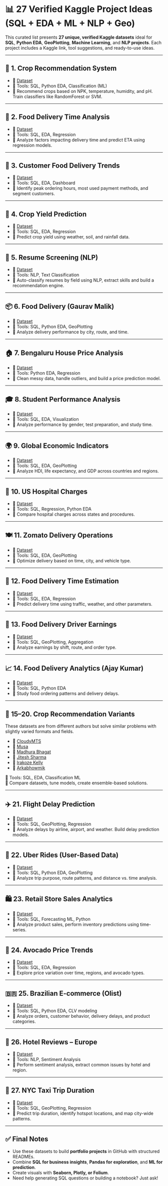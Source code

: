 # 📊 27 Verified Kaggle Project Ideas (SQL + EDA + ML + NLP + Geo)

This curated list presents **27 unique, verified Kaggle datasets** ideal for **SQL**, **Python EDA**, **GeoPlotting**, **Machine Learning**, and **NLP projects**. Each project includes a Kaggle link, tool suggestions, and ready-to-use ideas.

---

## 🥇 1. Crop Recommendation System  
- 🔗 [Dataset](https://www.kaggle.com/datasets/atharvaingle/crop-recommendation-dataset)  
- 🧰 Tools: SQL, Python EDA, Classification (ML)  
- 📌 Recommend crops based on NPK, temperature, humidity, and pH. Train classifiers like RandomForest or SVM.

---

## 🥈 2. Food Delivery Time Analysis  
- 🔗 [Dataset](https://www.kaggle.com/datasets/denkuznetz/food-delivery-time-prediction)  
- 🧰 Tools: SQL, EDA, Regression  
- 📌 Analyze factors impacting delivery time and predict ETA using regression models.

---

## 🥉 3. Customer Food Delivery Trends  
- 🔗 [Dataset](https://www.kaggle.com/datasets/datajoe1/customer-online-food-delivery-dataset)  
- 🧰 Tools: SQL, EDA, Dashboard  
- 📌 Identify peak ordering hours, most used payment methods, and segment customers.

---

## 🏅 4. Crop Yield Prediction  
- 🔗 [Dataset](https://www.kaggle.com/datasets/gurudathg/crop-yield-prediction-using-soil-and-weather)  
- 🧰 Tools: SQL, EDA, Regression  
- 📌 Predict crop yield using weather, soil, and rainfall data.

---

## 🎯 5. Resume Screening (NLP)  
- 🔗 [Dataset](https://www.kaggle.com/datasets/gauravduttakiit/resume-dataset)  
- 🧰 Tools: NLP, Text Classification  
- 📌 Auto-classify resumes by field using NLP, extract skills and build a recommendation engine.

---

## 📦 6. Food Delivery (Gaurav Malik)  
- 🔗 [Dataset](https://www.kaggle.com/datasets/gauravmalik26/food-delivery-dataset)  
- 🧰 Tools: SQL, Python EDA, GeoPlotting  
- 📌 Analyze delivery performance by city, route, and time.

---

## 🏠 7. Bengaluru House Price Analysis  
- 🔗 [Dataset](https://www.kaggle.com/datasets/amitabhajoy/bengaluru-house-price-data)  
- 🧰 Tools: Python EDA, Regression  
- 📌 Clean messy data, handle outliers, and build a price prediction model.

---

## 🎓 8. Student Performance Analysis  
- 🔗 [Dataset](https://www.kaggle.com/datasets/nadeemajeedch/students-performance-10000-clean-data-eda)  
- 🧰 Tools: SQL, EDA, Visualization  
- 📌 Analyze performance by gender, test preparation, and study time.

---

## 🌍 9. Global Economic Indicators  
- 🔗 [Dataset](https://www.kaggle.com/datasets/sudalairajkumar/undp-human-development)  
- 🧰 Tools: SQL, EDA, GeoPlotting  
- 📌 Analyze HDI, life expectancy, and GDP across countries and regions.

---

## 🏥 10. US Hospital Charges  
- 🔗 [Dataset](https://www.kaggle.com/datasets/cms/medicare-provider-charge-data)  
- 🧰 Tools: SQL, Regression, Python EDA  
- 📌 Compare hospital charges across states and procedures.

---

## 🍽️ 11. Zomato Delivery Operations  
- 🔗 [Dataset](https://www.kaggle.com/datasets/saurabhbadole/zomato-delivery-operations-analytics-dataset)  
- 🧰 Tools: SQL, EDA, GeoPlotting  
- 📌 Optimize delivery based on time, city, and vehicle type.

---

## 🛵 12. Food Delivery Time Estimation  
- 🔗 [Dataset](https://www.kaggle.com/datasets/sahideseker/food-delivery-time-estimation-dataset)  
- 🧰 Tools: SQL, EDA, Regression  
- 📌 Predict delivery time using traffic, weather, and other parameters.

---

## 💸 13. Food Delivery Driver Earnings  
- 🔗 [Dataset](https://www.kaggle.com/datasets/abdulkhodiynematov/food-delivery-dataset)  
- 🧰 Tools: SQL, GeoPlotting, Aggregation  
- 📌 Analyze earnings by shift, route, and order type.

---

## 📈 14. Food Delivery Analytics (Ajay Kumar)  
- 🔗 [Dataset](https://www.kaggle.com/datasets/ajaykumarjaganathan/food-delivery-dataset)  
- 🧰 Tools: SQL, Python EDA  
- 📌 Study food ordering patterns and delivery delays.

---

## 🌾 15–20. Crop Recommendation Variants  
These datasets are from different authors but solve similar problems with slightly varied formats and fields.

- 📍 [CloudyMTS](https://www.kaggle.com/datasets/cloudymts/dataset-of-crop-recommendation)  
- 📍 [Musa](https://www.kaggle.com/datasets/purnawarmanmusa/crop-recommendation-dataset)  
- 📍 [Madhura Bhagat](https://www.kaggle.com/datasets/madhuraatmarambhagat/crop-recommendation-dataset)  
- 📍 [Jitesh Sharma](https://www.kaggle.com/datasets/jiteshsharma45/crop-recommendation)  
- 📍 [Irakoze Kelly](https://www.kaggle.com/datasets/irakozekelly/crop-recommendation-dataset)  
- 📍 [Arkabhowmik](https://www.kaggle.com/datasets/arkabhowmik/crop-recommendation)  

🧰 Tools: SQL, EDA, Classification ML  
📌 Compare datasets, tune models, create ensemble-based solutions.

---

## ✈️ 21. Flight Delay Prediction  
- 🔗 [Dataset](https://www.kaggle.com/datasets/gabrielluizone/us-domestic-flights-delay-prediction-2013-2018)  
- 🧰 Tools: SQL, GeoPlotting, Regression  
- 📌 Analyze delays by airline, airport, and weather. Build delay prediction models.

---

## 🚗 22. Uber Rides (User-Based Data)  
- 🔗 [Dataset](https://www.kaggle.com/datasets/zusmani/uberdrives)  
- 🧰 Tools: SQL, Python EDA, GeoPlotting  
- 📌 Analyze trip purpose, route patterns, and distance vs. time analysis.

---

## 🛍️ 23. Retail Store Sales Analytics  
- 🔗 [Dataset](https://www.kaggle.com/datasets/manjeetsingh/retaildataset)  
- 🧰 Tools: SQL, Forecasting ML, Python  
- 📌 Analyze product sales, perform inventory predictions using time-series.

---

## 🥑 24. Avocado Price Trends  
- 🔗 [Dataset](https://www.kaggle.com/datasets/neuromusic/avocado-prices)  
- 🧰 Tools: SQL, EDA, Regression  
- 📌 Explore price variation over time, regions, and avocado types.

---

## 🇧🇷 25. Brazilian E-commerce (Olist)  
- 🔗 [Dataset](https://www.kaggle.com/datasets/olistbr/brazilian-ecommerce)  
- 🧰 Tools: SQL, Python EDA, CLV modeling  
- 📌 Analyze orders, customer behavior, delivery delays, and product categories.

---

## 🏨 26. Hotel Reviews – Europe  
- 🔗 [Dataset](https://www.kaggle.com/datasets/jiashenliu/515k-hotel-reviews-data-in-europe)  
- 🧰 Tools: NLP, Sentiment Analysis  
- 📌 Perform sentiment analysis, extract common issues by hotel and region.

---

## 🚕 27. NYC Taxi Trip Duration  
- 🔗 [Dataset](https://www.kaggle.com/datasets/nyc-taxi-trip-duration)  
- 🧰 Tools: SQL, GeoPlotting, Regression  
- 📌 Predict trip duration, identify hotspot locations, and map city-wide patterns.

---

## ✅ Final Notes

- Use these datasets to build **portfolio projects** in GitHub with structured READMEs.
- Combine **SQL for business insights**, **Pandas for exploration**, and **ML for prediction**.
- Create visuals with **Seaborn, Plotly, or Folium**.
- Need help generating SQL questions or building a notebook? Just ask!

